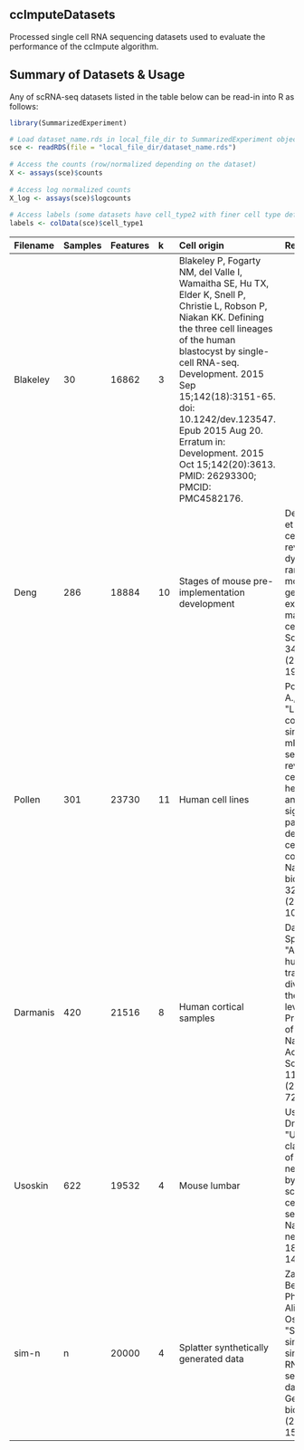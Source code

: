 ## ccImputeDatasets
Processed single cell RNA sequencing datasets used to evaluate the performance of the ccImpute algorithm. 

## Summary of Datasets & Usage
Any of scRNA-seq datasets listed in the table below can be read-in into R as follows:
```r
library(SummarizedExperiment)

# Load dataset_name.rds in local_file_dir to SummarizedExperiment object named sce
sce <- readRDS(file = "local_file_dir/dataset_name.rds")
  
# Access the counts (row/normalized depending on the dataset)
X <- assays(sce)$counts 
  
# Access log normalized counts
X_log <- assays(sce)$logcounts
  
# Access labels (some datasets have cell_type2 with finer cell type definitions)
labels <- colData(sce)$cell_type1

```

| Filename | Samples | Features | k | Cell origin | Reference |
| :--- | :--- | :--- | :--- | :--- | :--- |
|Blakeley | 30 | 16862 | 3 | Blakeley P, Fogarty NM, del Valle I, Wamaitha SE, Hu TX, Elder K, Snell P, Christie L, Robson P, Niakan KK. Defining the three cell lineages of the human blastocyst by single-cell RNA-seq. Development. 2015 Sep 15;142(18):3151-65. doi: 10.1242/dev.123547. Epub 2015 Aug 20. Erratum in: Development. 2015 Oct 15;142(20):3613. PMID: 26293300; PMCID: PMC4582176.  | 
|Deng       | 286   | 18884 | 10| Stages of mouse pre-implementation development | Deng, Qiaolin, et al. "Single-cell RNA-seq reveals dynamic, random monoallelic gene expression in mammalian cells." Science 343.6167 (2014): 193-196. | 
|Pollen     | 301   | 23730 | 11| Human cell lines | Pollen, Alex A., et al. "Low-coverage single-cell mRNA sequencing reveals cellular heterogeneity and activated signaling pathways in developing cerebral cortex." Nature biotechnology 32.10 (2014): 1053-1058. |
|Darmanis  | 420 | 21516 | 8 | Human cortical samples | Darmanis, Spyros, et al. "A survey of human brain transcriptome diversity at the single cell level." Proceedings of the National Academy of Sciences 112.23 (2015): 7285-7290. |
|Usoskin    | 622   | 19532 | 4 | Mouse lumbar | Usoskin, Dmitry, et al. "Unbiased classification of sensory neuron types by large-scale single-cell RNA sequencing." Nature neuroscience 18.1 (2015): 145-153. |
|sim-n    | n   | 20000 | 4 | Splatter synthetically generated data | Zappia, Luke, Belinda Phipson, and Alicia Oshlack. "Splatter: simulation of single-cell RNA sequencing data." Genome biology 18.1 (2017): 1-15. |


